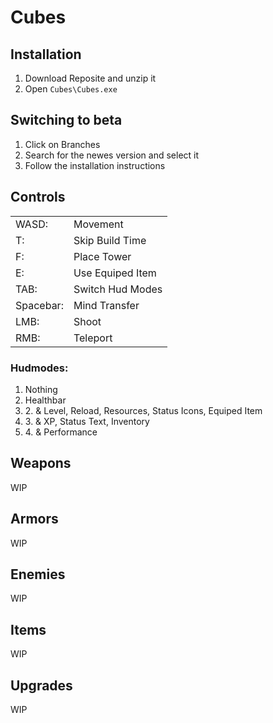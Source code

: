<h1>Cubes</h1>

<h2>Installation</h2>
<ol>
<li>Download Reposite and unzip it</li>
<li>Open <code>Cubes\Cubes.exe</code></li>
</ol>

<h2>Switching to beta</h2>
<ol>
<li>Click on Branches</li>
<li>Search for the newes version and select it</li>
<li>Follow the installation instructions</li>
</ol>

<h2>Controls</h2>
<table>
    <tr>
        <td>WASD:</td>
        <td>Movement</td>
    </tr>
    <tr>
        <td>T:</td>
        <td>Skip Build Time</td>
    </tr>
    <tr>
        <td>F:</td>
        <td>Place Tower</td>
    </tr>
    <tr>
        <td>E:</td>
        <td>Use Equiped Item</td>
    </tr>
    <tr>
        <td>TAB:</td>
        <td>Switch Hud Modes</td>
    </tr>
    <tr>
        <td>Spacebar:</td>
        <td>Mind Transfer</td>
    </tr>
    <tr>
        <td>LMB:</td>
        <td>Shoot</td>
    </tr>
    <tr>
        <td>RMB:</td>
        <td>Teleport</td>
    </tr>
</table>
<h3>Hudmodes:</h3>
<ol>
<li>Nothing</li>
<li>Healthbar</li>
<li>2. & Level, Reload, Resources, Status Icons, Equiped Item</li>
<li>3. & XP, Status Text, Inventory</li>
<li>4. & Performance</li>
</ol>

<h2>Weapons</h2>
<p>WIP</p>

<h2>Armors</h2>
<p>WIP</p>

<h2>Enemies</h2>
<p>WIP</p>

<h2>Items</h2>
<p>WIP</p>

<h2>Upgrades</h2>
<p>WIP</p>
